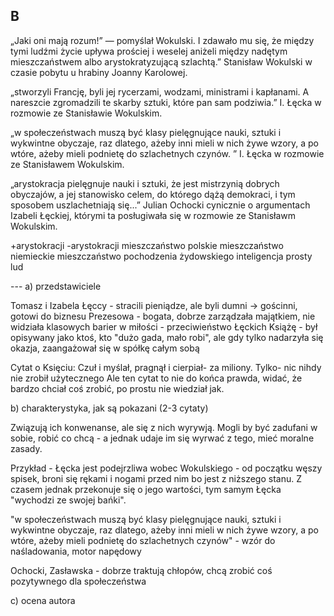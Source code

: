 ## B

„Jaki oni mają rozum!” — pomyślał Wokulski. I zdawało mu się, że  między tymi ludźmi życie upływa prościej i weselej aniżeli między  nadętym mieszczaństwem albo arystokratyzującą szlachtą.” Stanisław  Wokulski w czasie pobytu u hrabiny Joanny Karolowej.

„stworzyli Francję, byli jej rycerzami, wodzami, ministrami i  kapłanami. A nareszcie zgromadzili te skarby sztuki, które pan sam  podziwia.” I. Łęcka w rozmowie ze Stanisławie Wokulskim.

„w społeczeństwach muszą być klasy pielęgnujące nauki, sztuki i  wykwintne obyczaje, raz dlatego, ażeby inni mieli w nich żywe wzory, a  po wtóre, ażeby mieli podnietę do szlachetnych czynów. ” I. Łęcka w  rozmowie ze Stanisławem Wokulskim.

„arystokracja pielęgnuje nauki i sztuki, że jest mistrzynią  dobrych obyczajów, a jej stanowisko celem, do którego dążą demokraci, i  tym sposobem uszlachetniają się...” Julian Ochocki cynicznie o  argumentach Izabeli Łęckiej, którymi ta posługiwała się w rozmowie ze  Stanisławm Wokulskim.





+arystokracji
 -arystokracji
 mieszczaństwo polskie
 mieszczaństwo niemieckie
 mieszczaństwo pochodzenia żydowskiego
 inteligencja
 prosty lud

\---
 a) przedstawiciele

Tomasz i Izabela Łęccy - stracili pieniądze, ale byli dumni -> gościnni, gotowi do biznesu
 Prezesowa - bogata, dobrze zarządzała majątkiem, nie widziała klasowych barier w miłości
           \- przeciwieństwo Łęckich
 Książę - był opisywany jako ktoś, kto "dużo gada, mało robi", ale gdy tylko nadarzyła się okazja,
          zaangażował się w spółkę całym sobą

Cytat o Księciu: Czuł i myślał, pragnął i cierpiał- za miliony. Tylko- nic nihdy nie zrobił użytecznego
 Ale ten cytat to nie do końca prawda, widać, że bardzo chciał coś zrobić, po prostu nie wiedział jak.

b) charakterystyka, jak są pokazani (2-3 cytaty)

Związują ich konwenanse, ale się z nich wyrywją.
 Mogli by być zadufani w sobie, robić co chcą - a jednak udaje im się wyrwać z tego, mieć moralne zasady.

Przykład - Łęcka jest podejrzliwa wobec Wokulskiego - od początku węszy spisek, broni się rękami i nogami
 przed nim bo jest z niższego stanu. Z czasem jednak przekonuje się o jego wartości, tym samym Łęcka "wychodzi ze swojej bańki".

"w społeczeństwach muszą być klasy pielęgnujące nauki, sztuki i wykwintne obyczaje, raz dlatego,
 ażeby inni mieli w nich żywe wzory, a po wtóre, ażeby mieli podnietę do szlachetnych czynów"
 \- wzór do naśladowania, motor napędowy    

Ochocki, Zasławska - dobrze traktują chłopów, chcą zrobić coś pozytywnego dla społeczeństwa

c) ocena autora